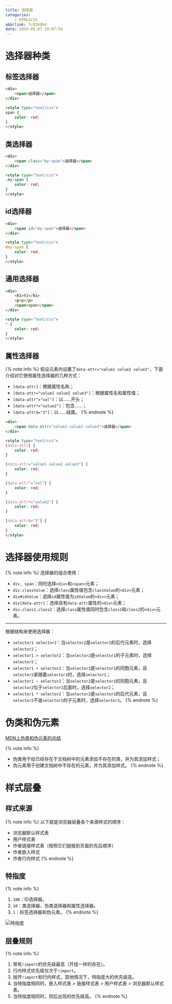 ```yaml
---
title: 选择器
categories:
    - HTML&CSS
abbrlink: 7c8269b4
date: 2019-05-07 19:07:54
---
```


# 选择器种类

## 标签选择器

```html
<div>
    <span>选择器</span>
</div>

<style type="text/css">
span {
    color: red;
}
</style>
```

## 类选择器

```html
<div>
    <span class="my-span">选择器</span>
</div>

<style type="text/css">
.my-span {
    color: red;
}
</style>
```

## id选择器

```html
<div>
    <span id="my-span">选择器</span>
</div>

<style type="text/css">
#my-span {
    color: red;
}
</style>
```

## 通用选择器

```html
<div>
    <h1>h1</h1>
    <p>p</p>
    <span>span</span>
</div>

<style type="text/css">
* {
    color: red;
}
</style>
```

## 属性选择器

{% note info %}
假设元素内设置了`data-attr="value1 value2 value3"`，下面介绍对它使用属性选择器的几种方式：
- `[data-attr]`：根据属性名称；
- `[data-attr="value1 value2 value3"]`：根据属性名和属性值；
- `[data-attr^="val"]`：以......开头；
- `[data-attr*="value2"]`：包含......；
- `[data-attr$="3"]`：以......结尾。
{% endnote %}

```html
<div>
    <span data-attr="value1 value2 value3">选择器</span>
</div>

<style type="text/css">
[data-attr] {
    color: red;
}

[data-attr="value1 value2 value3"] {
    color: red;
}

[data-attr^="val"] {
    color: red;
}

[data-attr*="value2"] {
    color: red;
}

[data-attr$="3"] {
    color: red;
}
</style>
```

# 选择器使用规则

{% note info %}
选择器的组合使用：
- `div, span`：同时选择`<div>`和`<span>`元素；
- `div.classValue`：选择`class`属性值包含`classValue`的`<div>`元素；
- `div#idValue`：选择`id`属性值为`idValue`的`<div>`元素；
- `div[data-attr]`：选择具有`data-attr`属性的`<div>`元素；
- `div.class1.class2`：选择`class`属性值同时包含`class1`和`class2`的`<div>`元素。

---
根据结构来使用选择器：
- `selector1 selector2`：当`selector2`是`selector1`的后代元素时，选择`selector2`；
- `selector1 > selector2`：当`selector2`是`selector1`的子元素时，选择`selector2`；
- `selector1 + selector2`：当`selector2`是`selector1`的同胞元素，且`selector2`紧跟着`selector1`时，选择`selector2`；
- `selector1 ~ selector2`：当`selector2`是`selector1`的同胞元素，且`selector2`位于`selector1`后面时，选择`selector2`；
- `selector1 * selector2`：当`selector2`是`selector1`的后代元素，且`selector2`不是`selector1`的子元素时，选择`selector2`。
{% endnote %}

# 伪类和伪元素

[MDN上伪类和伪元素的总结](https://developer.mozilla.org/en-US/docs/Learn/CSS/Introduction_to_CSS/Pseudo-classes_and_pseudo-elements)

{% note info %}
- 伪类用于给已经存在于文档树中的元素添加不存在的类，并为其添加样式；
- 伪元素用于创建文档树中不存在的元素，并为其添加样式。
{% endnote %}

# 样式层叠

## 样式来源

{% note info %}
以下就是浏览器层叠各个来源样式的顺序：
- 浏览器默认样式表
- 用户样式表
- 作者链接样式表（按照它们链接到页面的先后顺序）
- 作者嵌入样式
- 作者行内样式
{% endnote %}

## 特指度

{% note info %}
1. `100`：ID选择器。
2. `10`：类选择器、伪类选择器和属性选择器。
1. `1`：标签选择器和伪元素。
{% endnote %}

![特指度](https://blog-images-1258719270.cos.ap-shanghai.myqcloud.com/HTML%26CSS/CSS%E9%80%89%E6%8B%A9%E5%99%A8/%E7%89%B9%E6%8C%87%E5%BA%A6.png)

## 层叠规则

{% note info %}
1. 带有`!import`的优先级最高（开挂一样的存在）。
2. 行内样式优先级仅次于`!import`。
3. 抛开`!import`和行内样式，其他情况下，特指度大的优先级高。
4. 当特指度相同时，嵌入样式表 > 链接样式表 > 用户样式表 > 浏览器默认样式表。
5. 当特指度相同时，则后出现的优先级高。
{% endnote %}